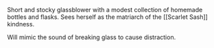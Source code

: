 Short and stocky glassblower with a modest collection of homemade bottles and flasks. Sees herself as the matriarch of the [[Scarlet Sash]] kindness.

Will mimic the sound of breaking glass to cause distraction.